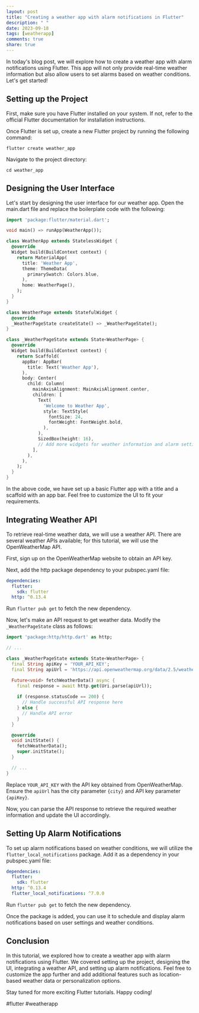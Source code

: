 ```yaml
---
layout: post
title: "Creating a weather app with alarm notifications in Flutter"
description: " "
date: 2023-09-18
tags: [weatherapp]
comments: true
share: true
---
```


In today's blog post, we will explore how to create a weather app with alarm notifications using Flutter. This app will not only provide real-time weather information but also allow users to set alarms based on weather conditions. Let's get started!

## Setting up the Project

First, make sure you have Flutter installed on your system. If not, refer to the official Flutter documentation for installation instructions.

Once Flutter is set up, create a new Flutter project by running the following command:

```
flutter create weather_app
```

Navigate to the project directory:

```
cd weather_app
```

## Designing the User Interface

Let's start by designing the user interface for our weather app. Open the main.dart file and replace the boilerplate code with the following:

```dart
import 'package:flutter/material.dart';

void main() => runApp(WeatherApp());

class WeatherApp extends StatelessWidget {
  @override
  Widget build(BuildContext context) {
    return MaterialApp(
      title: 'Weather App',
      theme: ThemeData(
        primarySwatch: Colors.blue,
      ),
      home: WeatherPage(),
    );
  }
}

class WeatherPage extends StatefulWidget {
  @override
  _WeatherPageState createState() => _WeatherPageState();
}

class _WeatherPageState extends State<WeatherPage> {
  @override
  Widget build(BuildContext context) {
    return Scaffold(
      appBar: AppBar(
        title: Text('Weather App'),
      ),
      body: Center(
        child: Column(
          mainAxisAlignment: MainAxisAlignment.center,
          children: [
            Text(
              'Welcome to Weather App',
              style: TextStyle(
                fontSize: 24,
                fontWeight: FontWeight.bold,
              ),
            ),
            SizedBox(height: 16),
            // Add more widgets for weather information and alarm settings
          ],
        ),
      ),
    );
  }
}
```

In the above code, we have set up a basic Flutter app with a title and a scaffold with an app bar. Feel free to customize the UI to fit your requirements.

## Integrating Weather API

To retrieve real-time weather data, we will use a weather API. There are several weather APIs available; for this tutorial, we will use the OpenWeatherMap API.

First, sign up on the OpenWeatherMap website to obtain an API key.

Next, add the http package dependency to your pubspec.yaml file:

```yaml
dependencies:
  flutter:
    sdk: flutter
  http: ^0.13.4
```

Run `flutter pub get` to fetch the new dependency.

Now, let's make an API request to get weather data. Modify the `_WeatherPageState` class as follows:

```dart
import 'package:http/http.dart' as http;

// ...

class _WeatherPageState extends State<WeatherPage> {
  final String apiKey = 'YOUR_API_KEY';
  final String apiUrl = 'https://api.openweathermap.org/data/2.5/weather?q={city}&appid={apiKey}';

  Future<void> fetchWeatherData() async {
    final response = await http.get(Uri.parse(apiUrl));
    
    if (response.statusCode == 200) {
      // Handle successful API response here
    } else {
      // Handle API error
    }
  }

  @override
  void initState() {
    fetchWeatherData();
    super.initState();
  }

  // ...
}
```

Replace `YOUR_API_KEY` with the API key obtained from OpenWeatherMap. Ensure the `apiUrl` has the city parameter `{city}` and API key parameter `{apiKey}`.

Now, you can parse the API response to retrieve the required weather information and update the UI accordingly.

## Setting Up Alarm Notifications

To set up alarm notifications based on weather conditions, we will utilize the `flutter_local_notifications` package. Add it as a dependency in your pubspec.yaml file:

```yaml
dependencies:
  flutter:
    sdk: flutter
  http: ^0.13.4
  flutter_local_notifications: ^7.0.0
```

Run `flutter pub get` to fetch the new dependency.

Once the package is added, you can use it to schedule and display alarm notifications based on user settings and weather conditions.

## Conclusion

In this tutorial, we explored how to create a weather app with alarm notifications using Flutter. We covered setting up the project, designing the UI, integrating a weather API, and setting up alarm notifications. Feel free to customize the app further and add additional features such as location-based weather data or personalization options.

Stay tuned for more exciting Flutter tutorials. Happy coding!

#flutter #weatherapp